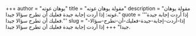 +++
author = "يوهان غوته"
title = "مقولة يوهان غوته"
description = "مقولة يوهان غوته: إذا أردت إجابة جيدة فعليك أن تطرح سؤالا جيدا."
quote = '''إذا أردت إجابة جيدة فعليك أن تطرح سؤالا جيدا.'''
slug = "إذا-أردت-إجابة-جيدة-فعليك-أن-تطرح-سؤالا-جيدا"
+++
إذا أردت إجابة جيدة فعليك أن تطرح سؤالا جيدا.
